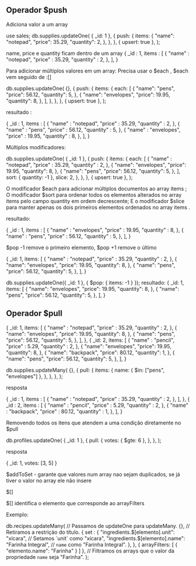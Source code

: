 ## Operador $push

Adiciona valor a um array 

use sales;
db.supplies.updateOne(
  { _id: 1 },
  {
push: {
      items: {
        "name": "notepad",
        "price":  35.29,
        "quantity": 2,
      },
    },
  },
  { upsert: true },
);


name, price e quantity ficam dentro de um array
{
    _id : 1,
    items : [
        {
            "name" : "notepad",
            "price" : 35.29,
            "quantity" : 2,
        },
    ],
}

Para adicionar múltiplos valores em um array:
Precisa usar o $each , $each vem seguido de :[]

db.supplies.updateOne(
  {},
  {
push: {
      items: {
each: [
          {
            "name": "pens",
            "price": 56.12,
            "quantity": 5,
          },
          {
            "name": "envelopes",
            "price": 19.95,
            "quantity": 8,
          },
        ],
      },
    },
  },
  { upsert: true },
);

resultado :

{
    _id : 1,
    items : [
        {
            "name" : "notepad",
            "price" : 35.29,
            "quantity" : 2,
        },
        {
            "name" : "pens",
            "price" : 56.12,
            "quantity" : 5,
        },
        {
            "name" : "envelopes",
            "price" : 19.95,
            "quantity" : 8,
        },
    ],
}

Múltiplos modificadores:

db.supplies.updateOne(
  { _id: 1 },
  {
push: {
      items: {
each: [
          {
            "name" : "notepad",
            "price" : 35.29,
            "quantity" : 2,
          },
          {
            "name": "envelopes",
            "price": 19.95,
            "quantity": 8,
          },
          {
            "name": "pens",
            "price": 56.12,
            "quantity": 5,
          },
        ],
sort: { quantity: -1 },
slice: 2,
      },
    },
  },
  { upsert: true },
);


O modificador $each para adicionar múltiplos documentos ao array items ;
O modificador $sort para ordenar todos os elementos alterados no array items pelo campo quantity em ordem decrescente;
E o modificador $slice para manter apenas os dois primeiros elementos ordenados no array items .

resultado:

{
  _id : 1,
  items : [
    {
      "name" : "envelopes",
      "price" : 19.95,
      "quantity" : 8,
    },
    {
      "name" : "pens",
      "price" : 56.12,
      "quantity" : 5,
    },
  ],
}

$pop -1 remove o primeiro elemento, $pop +1 remove o último 

{
  _id: 1,
  items: [
    {
      "name" : "notepad",
      "price" : 35.29,
      "quantity" : 2,
    },
    {
      "name": "envelopes",
      "price": 19.95,
      "quantity": 8,
    },
    {
      "name": "pens",
      "price": 56.12,
      "quantity": 5,
    },
  ],
}

db.supplies.updateOne({ _id: 1 }, { $pop: { items: -1 } });
resultado:
{
  _id: 1,
  items: [
    {
      "name": "envelopes",
      "price": 19.95,
      "quantity": 8,
    },
    {
      "name": "pens",
      "price": 56.12,
      "quantity": 5,
    },
  ],
}

## Operador $pull

{
  _id: 1,
  items: [
    {
      "name" : "notepad",
      "price" : 35.29,
      "quantity" : 2,
    },
    {
      "name": "envelopes",
      "price": 19.95,
      "quantity": 8,
    },
    {
      "name": "pens",
      "price": 56.12,
      "quantity": 5,
    },
  ],
},
{
  _id: 2,
  items: [
    {
      "name" : "pencil",
      "price" : 5.29,
      "quantity" : 2,
    },
    {
      "name": "envelopes",
      "price": 19.95,
      "quantity": 8,
    },
    {
      "name": "backpack",
      "price": 80.12,
      "quantity": 1,
    },
    {
      "name": "pens",
      "price": 56.12,
      "quantity": 5,
    },
  ],
}

db.supplies.updateMany(
  {},
  {
pull: {
      items: {
        name: { $in: ["pens", "envelopes"] },
      },
    },
  },
);

resposta

{
  _id : 1,
  items : [
    {
      "name" : "notepad",
      "price" : 35.29,
      "quantity" : 2,
    },
  ],
},
{
  _id : 2,
  items : [
    {
      "name" : "pencil",
      "price" : 5.29,
      "quantity" : 2,
    },
    {
      "name" : "backpack",
      "price" : 80.12,
      "quantity" : 1,
    },
  ],
}

Removendo todos os itens que atendem a uma condição diretamente no $pull

db.profiles.updateOne(
  { _id: 1 },
  {
pull: {
      votes: { $gte: 6 },
    },
  },
);

resposta

{ _id: 1, votes: [3,  5] }

$addToSet - garante que valores num array nao sejam duplicados, se já tiver o valor no array ele não insere

$[<identifier>]

$[<identifier>] identifica o elemento que corresponde ao arrayFilters

Exemplo:

db.recipes.updateMany( // Passamos de updateOne para updateMany.
  {}, // Retiramos a restrição do título.
  {
set : {
      "ingredients.$[elemento].unit": "xícara", // Setamos `unit` como "xícara",
      "ingredients.$[elemento].name": "Farinha Integral", // `name` como "Farinha Integral".
    },
  },
  { arrayFilters: [ { "elemento.name": "Farinha" } ] }, // Filtramos os arrays que o valor da propriedade `name` seja "Farinha".
);

